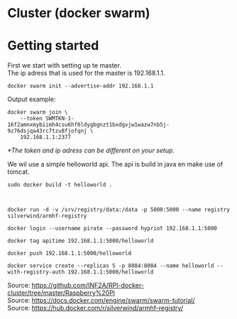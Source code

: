 # Cluster (docker swarm)

<h1> Getting started</h1>
First we start with setting up te master.<br />
The ip adress that is used for the master is 192.168.1.1.<br/>
    
    docker swarm init --advertise-addr 192.168.1.1

Output example:

    docker swarm join \
        --token SWMTKN-1-16f2amnxmybiimh4csu6hf0ldygbgnzt1bxdgvjw1wazw7nb5j-9z76dsjqa43rc7tzu8fjofqnj \
        192.168.1.1:2377
        
<i>*The token and ip adress can be different on your setup.</i>

We wil use a simple helloworld api. The api is build in java en make use of tomcat. <br />
    
    sudo docker build -t helloworld .
    
 

    docker run -d -v /srv/registry/data:/data -p 5000:5000 --name registry silverwind/armhf-registry

    docker login --username pirate --password hypriot 192.168.1.1:5000

    docker tag apitime 192.168.1.1:5000/helloworld

    docker push 192.168.1.1:5000/helloworld

    docker service create --replicas 5 -p 8084:8084 --name helloworld --with-registry-auth 192.168.1.1:5000/helloworld

Source: https://github.com/INF2A/RPI-docker-cluster/tree/master/Raspberry%20Pi <br/>
Source: https://docs.docker.com/engine/swarm/swarm-tutorial/ <br />
Source: https://hub.docker.com/r/silverwind/armhf-registry/
